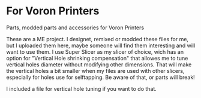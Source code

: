 # For Voron Printers
Parts, modded parts and accessories for Voron Printers

These are a ME project. I designet, remixed or modded these files for me, but I uploaded them here, maybe someone will find them interesting and will want to use them. I use Super Slicer as my slicer of choice, wich has an option for "Vertical Hole shrinking compensation" that allowes me to tune vertical holes diameter without modifying other dimensions. That will make the vertical holes a bit smaller when my files are used with other slicers, especially for holes use for selftapping. Be aware of that, or parts will break!

I included a file for vertical hole tuning if you want to do that.
